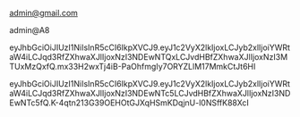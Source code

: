 admin@gmail.com

admin@A8


eyJhbGciOiJIUzI1NiIsInR5cCI6IkpXVCJ9.eyJ1c2VyX2lkIjoxLCJyb2xlIjoiYWRtaW4iLCJqd3RfZXhwaXJlIjoxNzI3NDEwNTQxLCJvdHBfZXhwaXJlIjoxNzI3MTUxMzQxfQ.mx33H2wxTj4iB-PaOhfmgIy7ORYZLlM17MmkCtJt6HI

eyJhbGciOiJIUzI1NiIsInR5cCI6IkpXVCJ9.eyJ1c2VyX2lkIjoxLCJyb2xlIjoiYWRtaW4iLCJqd3RfZXhwaXJlIjoxNzI3NDEwNTc5LCJvdHBfZXhwaXJlIjoxNzI3NDEwNTc5fQ.K-4qtn213G39OEHOtGJXqHSmKDqjnU-l0NSffK88XcI